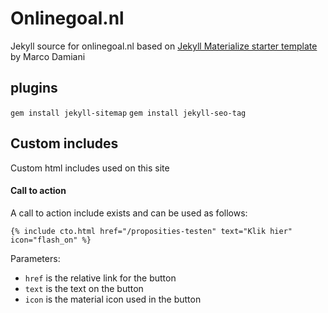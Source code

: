 # Onlinegoal.nl
Jekyll source for onlinegoal.nl based on 
[Jekyll Materialize starter template](https://github.com/macrod68/jekyll-materialize-starter-template) by Marco Damiani   

## plugins
`gem install jekyll-sitemap`
`gem install jekyll-seo-tag`

## Custom includes
Custom html includes used on this site

#### Call to action
A call to action include exists and can be used as follows:
```
{% include cto.html href="/proposities-testen" text="Klik hier" icon="flash_on" %}
```
Parameters: 
* `href` is the relative link for the button
* `text` is the text on the button
* `icon` is the material icon used in the button
